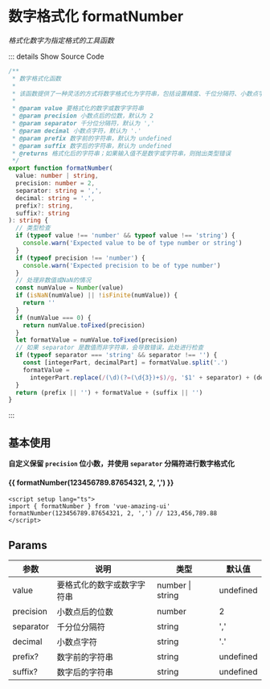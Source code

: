 # 数字格式化 formatNumber

<GlobalElement />

*格式化数字为指定格式的工具函数*

::: details Show Source Code

```ts
/**
 * 数字格式化函数
 *
 * 该函数提供了一种灵活的方式将数字格式化为字符串，包括设置精度、千位分隔符、小数点字符、前缀和后缀
 *
 * @param value 要格式化的数字或数字字符串
 * @param precision 小数点后的位数，默认为 2
 * @param separator 千分位分隔符，默认为 ','
 * @param decimal 小数点字符，默认为 '.'
 * @param prefix 数字前的字符串，默认为 undefined
 * @param suffix 数字后的字符串，默认为 undefined
 * @returns 格式化后的字符串；如果输入值不是数字或字符串，则抛出类型错误
 */
export function formatNumber(
  value: number | string,
  precision: number = 2,
  separator: string = ',',
  decimal: string = '.',
  prefix?: string,
  suffix?: string
): string {
  // 类型检查
  if (typeof value !== 'number' && typeof value !== 'string') {
    console.warn('Expected value to be of type number or string')
  }
  if (typeof precision !== 'number') {
    console.warn('Expected precision to be of type number')
  }
  // 处理非数值或NaN的情况
  const numValue = Number(value)
  if (isNaN(numValue) || !isFinite(numValue)) {
    return ''
  }
  if (numValue === 0) {
    return numValue.toFixed(precision)
  }
  let formatValue = numValue.toFixed(precision)
  // 如果 separator 是数值而非字符串，会导致错误，此处进行检查
  if (typeof separator === 'string' && separator !== '') {
    const [integerPart, decimalPart] = formatValue.split('.')
    formatValue =
      integerPart.replace(/(\d)(?=(\d{3})+$)/g, '$1' + separator) + (decimalPart ? decimal + decimalPart : '')
  }
  return (prefix || '') + formatValue + (suffix || '')
}
```

:::

<script setup lang="ts">
import { formatNumber } from 'vue-amazing-ui'
</script>

## 基本使用

**自定义保留 `precision` 位小数，并使用 `separator` 分隔符进行数字格式化**

<h4>{{ formatNumber(123456789.87654321, 2, ',') }}</h4>

```vue
<script setup lang="ts">
import { formatNumber } from 'vue-amazing-ui'
formatNumber(123456789.87654321, 2, ',') // 123,456,789.88
</script>
```

## Params

参数 | 说明 | 类型 | 默认值
-- | -- | -- | --
value | 要格式化的数字或数字字符串 | number &#124; string | undefined
precision | 小数点后的位数 | number | 2
separator | 千分位分隔符 | string | ','
decimal | 小数点字符 | string | '.'
prefix? | 数字前的字符串 | string | undefined
suffix? | 数字后的字符串 | string | undefined
